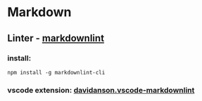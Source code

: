 # Markdown
## Linter - [markdownlint](https://github.com/DavidAnson/markdownlint)
### install:
```
npm install -g markdownlint-cli
```
### vscode extension: [davidanson.vscode-markdownlint](https://marketplace.visualstudio.com/items?itemName=DavidAnson.vscode-markdownlint)
